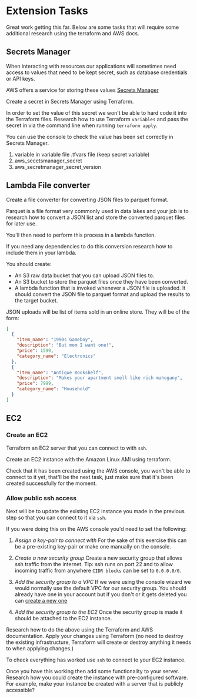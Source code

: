 # Extension Tasks

Great work getting this far. Below are some tasks that will require some additional research using the terraform and AWS docs. 

## Secrets Manager

When interacting with resources our applications will sometimes need access to values that need to be kept secret, such as database credentials or API keys. 

AWS offers a service for storing these values [Secrets Manager](https://aws.amazon.com/secrets-manager/)

Create a secret in Secrets Manager using Terraform.

In order to set the value of this secret we won't be able to hard code it into the Terraform files. Research how to use Terraform `variables` and pass the secret in via the command line when running `terraform apply`. 

You can use the console to check the value has been set correctly in Secrets Manager.
1. variable in variable file .tfvars file (keep secret variable)
2. aws_secetsmanager_secret
3. aws_secretmanager_secret_version


## Lambda File converter

Create a file converter for converting JSON files to parquet format.

Parquet is a file format very commonly used in data lakes and your job is to research how to convert a JSON list and store the converted parquet files for later use. 

You'll then need to perform this process in a lambda function.

If you need any dependencies to do this conversion research how to include them in your lambda. 

You should create:

- An S3 raw data bucket that you can upload JSON files to.
- An S3 bucket to store the parquet files once they have been converted.
- A lambda function that is invoked whenever a JSON file is uploaded. It should convert the JSON file to parquet format and upload the results to the target bucket.

JSON uploads will be list of items sold in an online store. They will be of the form:

```json
[
  {
    "item_name": "1990s Gameboy",
    "description": "But mom I want one!",
    "price": 1599,
    "category_name": "Electronics"
  },
  {
    "item_name": "Antique Bookshelf",
    "description": "Makes your apartment smell like rich mahogany",
    "price": 7999,
    "category_name": "Household"
  }
]
```

## EC2

### Create an EC2

Terraform an EC2 server that you can connect to with `ssh`.

Create an EC2 instance with the Amazon Linux AMI using terraform.

Check that it has been created using the AWS console, you won't be able to connect to it yet, that'll be the next task, just make sure that it's been created successfully for the moment.

### Allow public ssh access

Next will be to update the existing EC2 instance you made in the previous step so that you can connect to it via `ssh`.

If you were doing this on the AWS console you'd need to set the following:

1. *Assign a key-pair to connect with* For the sake of this exercise this can be a pre-existing key-pair or make one manually on the console.

2. *Create a new security group* Create a new security group that allows ssh traffic from the internet. Tip: ssh runs on port 22 and to allow incoming traffic from anywhere `CIDR blocks` can be set to `0.0.0.0/0`.

3. *Add the security group to a VPC* If we were using the console wizard we would normally use the default VPC for our security group. You should already have one in your account but if you don't or it gets deleted you can [create a new one](https://docs.aws.amazon.com/vpc/latest/userguide/default-vpc.html#create-default-vpc)

4. *Add the security group to the EC2* Once the security group is made it should be attached to the EC2 instance. 

Research how to do the above using the Terraform and AWS documentation. Apply your changes using Terraform (no need to destroy the existing infrastructure, Terraform will create or destroy anything it needs to when applying changes.)

To check everything has worked use `ssh` to connect to your EC2 instance.

Once you have this working then add some functionality to your server. Research how you could create the instance with pre-configured software. For example, make your instance be created with a server that is publicly accessible?